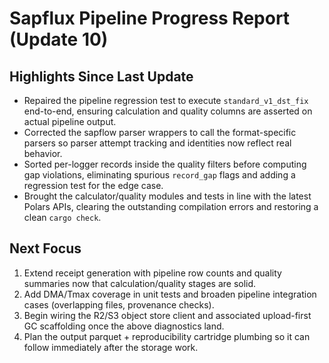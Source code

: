 # Sapflux Pipeline Progress Report (Update 10)

## Highlights Since Last Update
- Repaired the pipeline regression test to execute `standard_v1_dst_fix` end-to-end, ensuring calculation and quality columns are asserted on actual pipeline output.
- Corrected the sapflow parser wrappers to call the format-specific parsers so parser attempt tracking and identities now reflect real behavior.
- Sorted per-logger records inside the quality filters before computing gap violations, eliminating spurious `record_gap` flags and adding a regression test for the edge case.
- Brought the calculator/quality modules and tests in line with the latest Polars APIs, clearing the outstanding compilation errors and restoring a clean `cargo check`.

## Next Focus
1. Extend receipt generation with pipeline row counts and quality summaries now that calculation/quality stages are solid.
2. Add DMA/Tmax coverage in unit tests and broaden pipeline integration cases (overlapping files, provenance checks).
3. Begin wiring the R2/S3 object store client and associated upload-first GC scaffolding once the above diagnostics land.
4. Plan the output parquet + reproducibility cartridge plumbing so it can follow immediately after the storage work.
